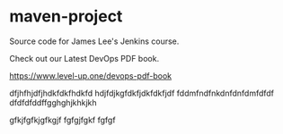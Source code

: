 # maven-project
Source code for James Lee's Jenkins course.

Check out our Latest DevOps PDF book.

https://www.level-up.one/devops-pdf-book


dfjhfhjdfjhdkfdkfhdkfd
hdjfdjkgfdkfjdkfdkfjdf
fddmfndfnkdnfdnfdmfdfdf
dfdfdfddffgghghjkhkjkh


gfkjfgfkjgfkgjf
fgfgjfgkf
fgfgf
